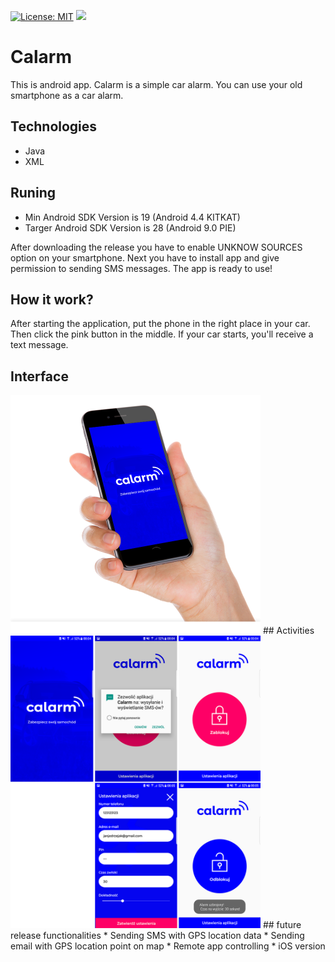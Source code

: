 [![License: MIT](https://img.shields.io/badge/License-MIT-yellow.svg)](https://opensource.org/licenses/MIT)
[![](https://badgen.net/github/release/janjedrzejak/Calarm)](https://github.com/janjedrzejak/Calarm/releases)

# Calarm
This is android app. Calarm is a simple car alarm. You can use your old smartphone as a car alarm.
## Technologies
* Java
* XML
## Runing
* Min Android SDK Version is 19 (Android 4.4 KITKAT)
* Targer Android SDK Version is 28 (Android 9.0 PIE)

After downloading the release you have to enable UNKNOW SOURCES option on your smartphone. Next you have to install app and give permission to sending SMS messages. The app is ready to use!
## How it work?
After starting the application, put the phone in the right place in your car. Then click the pink button in the middle. If your car starts, you'll receive a text message.
## Interface
<img width="400" src="https://github.com/janjedrzejak/Calarm/blob/demo/demo/0.png">
## Activities
<img width="400" src="https://github.com/janjedrzejak/Calarm/blob/demo/demo/1a.png">
## future release functionalities
* Sending SMS with GPS location data
* Sending email with GPS location point on map
* Remote app controlling 
* iOS version
